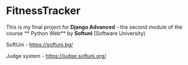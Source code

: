 # FitnessTracker
This is my final project for **Django Advanced** - the second module of the course ** Python Web** by **Softuni** (Software University)


SoftUni - https://softuni.bg/

Judge system - https://judge.softuni.org/
